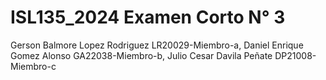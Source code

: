 # ISL135_2024 Examen Corto N° 3
Gerson Balmore Lopez Rodriguez LR20029-Miembro-a, 
Daniel Enrique Gomez Alonso GA22038-Miembro-b, 
Julio Cesar Davila Peñate DP21008-Miembro-c
